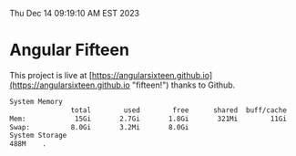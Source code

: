 Thu Dec 14 09:19:10 AM EST 2023

# Angular Fifteen


This project is live at [https://angularsixteen.github.io](https://angularsixteen.github.io "fifteen!") thanks to Github.

```bash
System Memory
               total        used        free      shared  buff/cache   available
Mem:            15Gi       2.7Gi       1.8Gi       321Mi        11Gi        12Gi
Swap:          8.0Gi       3.2Mi       8.0Gi
System Storage
488M	.
```
